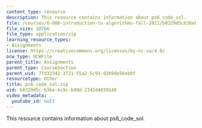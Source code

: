 ```yaml
---
content_type: resource
description: This resource contains information about ps6_code_sol.
file: /courses/6-006-introduction-to-algorithms-fall-2011/b8329d5cb36ebc9cb90d23d2d4039148_ps6_code_sol.zip
file_size: 10766
file_type: application/zip
learning_resource_types:
- Assignments
license: https://creativecommons.org/licenses/by-nc-sa/4.0/
ocw_type: OCWFile
parent_title: Assignments
parent_type: CourseSection
parent_uid: 7fd33342-3721-55a2-5c91-0269de56eb8f
resourcetype: Other
title: ps6_code_sol.zip
uid: b8329d5c-b36e-bc9c-b90d-23d2d4039148
video_metadata:
  youtube_id: null
---
```

This resource contains information about ps6_code_sol.